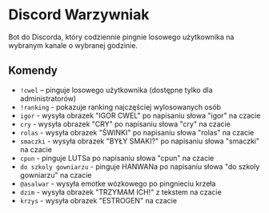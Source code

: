 # Discord Warzywniak

Bot do Discorda, który codziennie pingnie losowego użytkownika na wybranym kanale o wybranej godzinie.

## Komendy

- `!cwel` – pinguje losowego użytkownika (dostępne tylko dla administratorów)
- `!ranking` - pokazuje ranking najczęściej wylosowanych osób
- `igor` - wysyła obrazek "IGOR CWEL" po napisaniu słowa "igor" na czacie
- `cry` - wysyła obrazek "CRY" po napisaniu słowa "cry" na czacie
- `rolas` - wysyła obrazek "ŚWINKI" po napisaniu słowa "rolas" na czacie
- `smaczki` - wysyła obrazek "BYŁY SMAKI?" po napisaniu słowa "smaczki" na czacie
- `cpun` - pinguje LUTSa po napisaniu słowa "cpun" na czacie
- `do szkoly gowniarzu` - pinguje HANWANa po napisaniu słowa "do szkoly gowniarzu" na czacie
- `@asalwar` - wysyła emotke wózkowego po pingnieciu krzeła
- `dzim` - wysyła obrazek "TRZYMAM ICH!" z tekstem na czacie
- `krzys` - wysyła obrazek "ESTROGEN" na czacie
